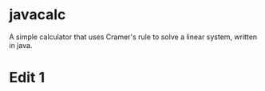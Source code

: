 # javacalc

A simple calculator that uses Cramer's rule to solve a linear system, written in java.

# Edit 1
 
